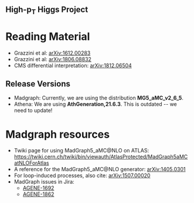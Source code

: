 High-p<sub>T</sub> Higgs Project
-----------------

Reading Material
========
 - Grazzini et al: [arXiv:1612.00283](https://arxiv.org/abs/1612.00283)
 - Grazzini et al: [arXiv:1806.08832](https://arxiv.org/abs/1806.08832)
 - CMS differential interpretation: [arXiv:1812.06504](https://arxiv.org/abs/1812.06504)

Release Versions
--------
 - Madgraph: Currently, we are using the distribution **MG5_aMC_v2_6_5**.
 - Athena: We are using **AthGeneration,21.6.3**. This is outdated -- we need to update!

Madgraph resources
========

 - Twiki page for using MadGraph5_aMC@NLO on ATLAS: https://twiki.cern.ch/twiki/bin/viewauth/AtlasProtected/MadGraph5aMCatNLOForAtlas
 - A reference for the MadGraph5_aMC@NLO generator: [arXiv:1405.0301](https://arxiv.org/abs/1405.0301)
 - For loop-induced processes, also cite: [arXiv:1507.00020](https://arxiv.org/abs/1507.00020)
 - MadGraph issues in Jira:
   - [AGENE-1692](https://its.cern.ch/jira/browse/AGENE-1692)
   - [AGENE-1862](https://its.cern.ch/jira/browse/AGENE-1862)

